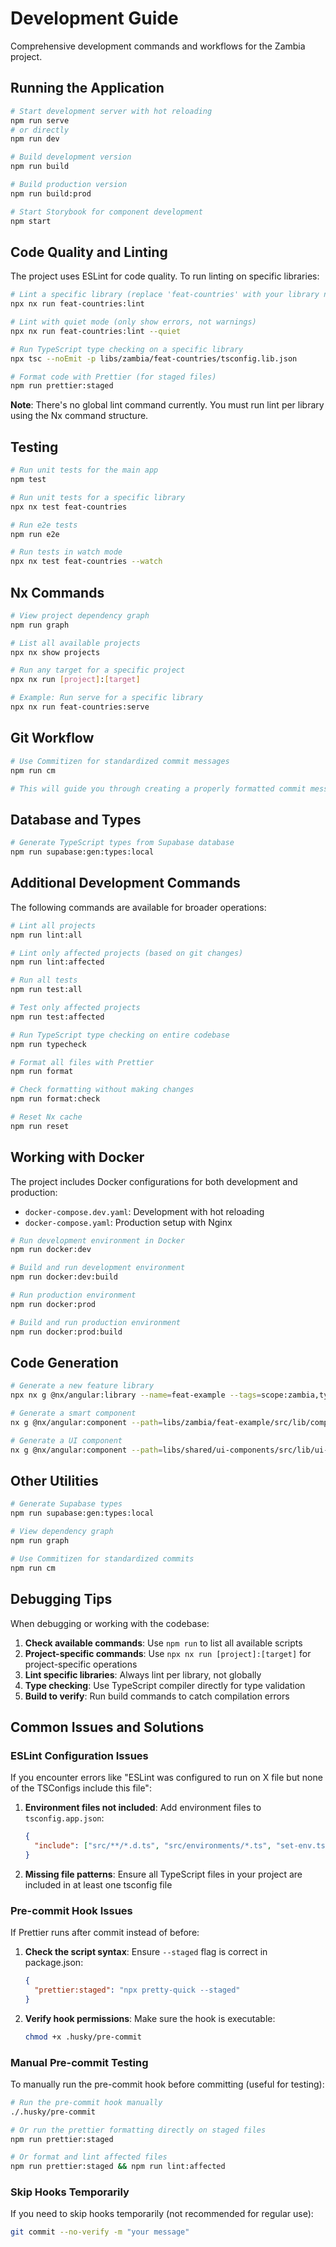 # Development Guide

Comprehensive development commands and workflows for the Zambia project.

## Running the Application

```bash
# Start development server with hot reloading
npm run serve
# or directly
npm run dev

# Build development version
npm run build

# Build production version
npm run build:prod

# Start Storybook for component development
npm start
```

## Code Quality and Linting

The project uses ESLint for code quality. To run linting on specific libraries:

```bash
# Lint a specific library (replace 'feat-countries' with your library name)
npx nx run feat-countries:lint

# Lint with quiet mode (only show errors, not warnings)
npx nx run feat-countries:lint --quiet

# Run TypeScript type checking on a specific library
npx tsc --noEmit -p libs/zambia/feat-countries/tsconfig.lib.json

# Format code with Prettier (for staged files)
npm run prettier:staged
```

**Note**: There's no global lint command currently. You must run lint per library using the Nx command structure.

## Testing

```bash
# Run unit tests for the main app
npm test

# Run unit tests for a specific library
npx nx test feat-countries

# Run e2e tests
npm run e2e

# Run tests in watch mode
npx nx test feat-countries --watch
```

## Nx Commands

```bash
# View project dependency graph
npm run graph

# List all available projects
npx nx show projects

# Run any target for a specific project
npx nx run [project]:[target]

# Example: Run serve for a specific library
npx nx run feat-countries:serve
```

## Git Workflow

```bash
# Use Commitizen for standardized commit messages
npm run cm

# This will guide you through creating a properly formatted commit message
```

## Database and Types

```bash
# Generate TypeScript types from Supabase database
npm run supabase:gen:types:local
```

## Additional Development Commands

The following commands are available for broader operations:

```bash
# Lint all projects
npm run lint:all

# Lint only affected projects (based on git changes)
npm run lint:affected

# Run all tests
npm run test:all

# Test only affected projects
npm run test:affected

# Run TypeScript type checking on entire codebase
npm run typecheck

# Format all files with Prettier
npm run format

# Check formatting without making changes
npm run format:check

# Reset Nx cache
npm run reset
```

## Working with Docker

The project includes Docker configurations for both development and production:

- `docker-compose.dev.yaml`: Development with hot reloading
- `docker-compose.yaml`: Production setup with Nginx

```bash
# Run development environment in Docker
npm run docker:dev

# Build and run development environment
npm run docker:dev:build

# Run production environment
npm run docker:prod

# Build and run production environment
npm run docker:prod:build
```

## Code Generation

```bash
# Generate a new feature library
npx nx g @nx/angular:library --name=feat-example --tags=scope:zambia,type:feat --directory=libs/zambia/feat-example

# Generate a smart component
nx g @nx/angular:component --path=libs/zambia/feat-example/src/lib/components/smart/example --export=true --changeDetection=OnPush --inlineStyle=true --inlineTemplate=true --name=example --type=smart-component

# Generate a UI component
nx g @nx/angular:component --path=libs/shared/ui-components/src/lib/ui-components/example --export=true --changeDetection=OnPush --inlineStyle=true --inlineTemplate=true --name=example --type=ui-component
```

## Other Utilities

```bash
# Generate Supabase types
npm run supabase:gen:types:local

# View dependency graph
npm run graph

# Use Commitizen for standardized commits
npm run cm
```

## Debugging Tips

When debugging or working with the codebase:

1. **Check available commands**: Use `npm run` to list all available scripts
2. **Project-specific commands**: Use `npx nx run [project]:[target]` for project-specific operations
3. **Lint specific libraries**: Always lint per library, not globally
4. **Type checking**: Use TypeScript compiler directly for type validation
5. **Build to verify**: Run build commands to catch compilation errors

## Common Issues and Solutions

### ESLint Configuration Issues

If you encounter errors like "ESLint was configured to run on X file but none of the TSConfigs include this file":

1. **Environment files not included**: Add environment files to `tsconfig.app.json`:

   ```json
   {
     "include": ["src/**/*.d.ts", "src/environments/*.ts", "set-env.ts"]
   }
   ```

2. **Missing file patterns**: Ensure all TypeScript files in your project are included in at least one tsconfig file

### Pre-commit Hook Issues

If Prettier runs after commit instead of before:

1. **Check the script syntax**: Ensure `--staged` flag is correct in package.json:

   ```json
   {
     "prettier:staged": "npx pretty-quick --staged"
   }
   ```

2. **Verify hook permissions**: Make sure the hook is executable:
   ```bash
   chmod +x .husky/pre-commit
   ```

### Manual Pre-commit Testing

To manually run the pre-commit hook before committing (useful for testing):

```bash
# Run the pre-commit hook manually
./.husky/pre-commit

# Or run the prettier formatting directly on staged files
npm run prettier:staged

# Or format and lint affected files
npm run prettier:staged && npm run lint:affected
```

### Skip Hooks Temporarily

If you need to skip hooks temporarily (not recommended for regular use):

```bash
git commit --no-verify -m "your message"
```
